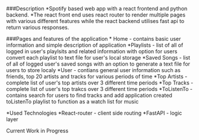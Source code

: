 ###Description
    *Spotify based web app with a react frontend and python backend.
    *The react front end uses react router to render multiple pages with various different features while the react backend utilises fast api to return various responses.

###Pages and features of the application
    * Home - contains basic user information and simple description of application
  *Playlists - list of all of logged in user's playlsits and related information with option for users convert each playlist to text file for user's local storage
    *Saved Songs - list of all of logged user's saved songs with an option to generate a text file for users to store localy
    *User - contians general user information such as friends, top 20 artists and tracks for various periods of time
    *Top Artists - complete list of user's top artists over 3 different time periods
    *Top Tracks - complete list of user's top trakcs over 3 different time periods
    *ToListenTo - contains search for users to find tracks and add application created toListenTo playlist to function as a watch list for music

*Used Technologies
    *React-router - client side routing
    *FastAPI - logic layer

Current Work in Progress
